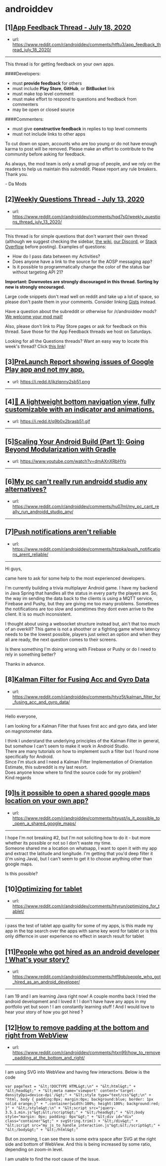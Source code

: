 # androiddev
## [1][App Feedback Thread - July 18, 2020](https://www.reddit.com/r/androiddev/comments/htftu3/app_feedback_thread_july_18_2020/)
- url: https://www.reddit.com/r/androiddev/comments/htftu3/app_feedback_thread_july_18_2020/
---
This thread is for getting feedback on your own apps.

####Developers:

- must **provide feedback** for others
- must include **Play Store**, **GitHub**, or **BitBucket** link
- must make top level comment
- must make effort to respond to questions and feedback from commenters
- may be open or closed source

####Commenters:

- must give **constructive feedback** in replies to top level comments
- must not include links to other apps

To cut down on spam, accounts who are too young or do not have enough karma to post will be removed. Please make an effort to contribute to the community before asking for feedback.

As always, the mod team is only a small group of people, and we rely on the readers to help us maintain this subreddit. Please report any rule breakers. Thank you.

\- Da Mods
## [2][Weekly Questions Thread - July 13, 2020](https://www.reddit.com/r/androiddev/comments/hqd7s0/weekly_questions_thread_july_13_2020/)
- url: https://www.reddit.com/r/androiddev/comments/hqd7s0/weekly_questions_thread_july_13_2020/
---
This thread is for simple questions that don't warrant their own thread (although we suggest checking the sidebar, [the wiki](http://www.reddit.com/r/androiddev/wiki/), [our Discord](https://discord.gg/D2cNrqX), or [Stack Overflow](http://stackoverflow.com) before posting). Examples of questions:

* How do I pass data between my Activities?
* Does anyone have a link to the source for the AOSP messaging app?
* Is it possible to programmatically change the color of the status bar without targeting API 21?

**Important: Downvotes are strongly discouraged in this thread. Sorting by new is strongly encouraged.**

Large code snippets don't read well on reddit and take up a lot of space, so please don't paste them in your comments. Consider linking [Gists](https://gist.github.com) instead.

Have a question about the subreddit or otherwise for /r/androiddev mods? [We welcome your mod mail!](http://www.reddit.com/message/compose?to=%2Fr%2Fandroiddev)

Also, please don't link to Play Store pages or ask for feedback on this thread. Save those for the App Feedback threads we host on Saturdays.

Looking for all the Questions threads? Want an easy way to locate this week's thread? Click [this link](https://www.reddit.com/r/androiddev/search?q=title%3A%22questions+thread%22+author%3A%22AutoModerator%22&amp;restrict_sr=on&amp;sort=new&amp;t=all)!
## [3][PreLaunch Report showing issues of Google Play app and not my app.](https://www.reddit.com/r/androiddev/comments/htxibt/prelaunch_report_showing_issues_of_google_play/)
- url: https://i.redd.it/ikzlqnny2sb51.png
---

## [4][🍫 A lightweight bottom navigation view, fully customizable with an indicator and animations.](https://www.reddit.com/r/androiddev/comments/htxxfw/a_lightweight_bottom_navigation_view_fully/)
- url: https://i.redd.it/q9b0x2brasb51.gif
---

## [5][Scaling Your Android Build (Part 1): Going Beyond Modularization with Gradle](https://www.reddit.com/r/androiddev/comments/htmgwv/scaling_your_android_build_part_1_going_beyond/)
- url: https://www.youtube.com/watch?v=dmAXnXRbHYo
---

## [6][My pc can't really run androidd studio any alternatives?](https://www.reddit.com/r/androiddev/comments/hu07ml/my_pc_cant_really_run_androidd_studio_any/)
- url: https://www.reddit.com/r/androiddev/comments/hu07ml/my_pc_cant_really_run_androidd_studio_any/
---

## [7][Push notifications aren't reliable](https://www.reddit.com/r/androiddev/comments/htzpka/push_notifications_arent_reliable/)
- url: https://www.reddit.com/r/androiddev/comments/htzpka/push_notifications_arent_reliable/
---
Hi guys,

came here to ask for some help to the most experienced developers.

I'm currently building a trivia multiplayer Android game. I have my backend in Java Spring that handles all the status in every party the players are. So, the way im sending the data back to the clients is using a MQTT service, Firebase and Pushy, but they are giving me too many problems. Sometimes the notifications are too slow and sometimes they dont even arrive to the client. It is so much inconsistent.

I thought about using a websocket structure instead but, ain't that too much of an overkill? This game is not a shoother or a fighting game where latency needs to be the lowest possible, players just select an option and when they all are ready, the next question comes to their screens.

Is there something I'm doing wrong with Firebase or Pushy or do I need to rely in something better?

Thanks in advance.
## [8][Kalman Filter for Fusing Acc and Gyro Data](https://www.reddit.com/r/androiddev/comments/htyz5t/kalman_filter_for_fusing_acc_and_gyro_data/)
- url: https://www.reddit.com/r/androiddev/comments/htyz5t/kalman_filter_for_fusing_acc_and_gyro_data/
---
Hello everyone,

I am looking for a Kalman Filter that fuses first acc and gyro data, and later on magnotometer data.

I think I understand the underlying principles of the Kalman Filter in general, but somehow I can't seem to make it work in Android Studio.  
There are many tutorials on how to implement such a filter but I found none specifically for Android.  
Since I'm stuck and I need a Kalman Filter Implementation of Orientation Estimate, this subreddit is my last resort.  
Does anyone know where to find the source code for my problem?  
Kind regards
## [9][Is it possible to open a shared google maps location on your own app?](https://www.reddit.com/r/androiddev/comments/htyust/is_it_possible_to_open_a_shared_google_maps/)
- url: https://www.reddit.com/r/androiddev/comments/htyust/is_it_possible_to_open_a_shared_google_maps/
---
I hope I'm not breaking #2, but I'm not soliciting how to do it - but more whether its possible or not so I don't waste my time.  
Someone shared me a location on whatsapp, I want to open it with my app and extract the latitude and longitude. I'm getting that you'd deep filter it (i'm using Java), but I can't seem to get it to choose anything other than google maps.  


Is this possible?
## [10][Optimizing for tablet](https://www.reddit.com/r/androiddev/comments/htyrun/optimizing_for_tablet/)
- url: https://www.reddit.com/r/androiddev/comments/htyrun/optimizing_for_tablet/
---
i pass the test of tablet app quality for some of my apps, is this made my app in the top search over the apps with same key word for tablet or is this only differnce in user experience no effect in search result for tablet
## [11][People who got hired as an android developer ! What's your story?](https://www.reddit.com/r/androiddev/comments/htf9qb/people_who_got_hired_as_an_android_developer/)
- url: https://www.reddit.com/r/androiddev/comments/htf9qb/people_who_got_hired_as_an_android_developer/
---
I am 19 and I am learning Java right now! A couple months back I tried the android development and I loved it ! I don't have have any apps in my portfolio yet but soon ! I am constantly learning stuff ! And I would love to hear your story of how you got hired ?
## [12][How to remove padding at the bottom and right from WebView](https://www.reddit.com/r/androiddev/comments/htxn99/how_to_remove_padding_at_the_bottom_and_right/)
- url: https://www.reddit.com/r/androiddev/comments/htxn99/how_to_remove_padding_at_the_bottom_and_right/
---
I am using SVG into WebView and having few interactions. Below is the code

`var pageText = "&lt;!DOCTYPE HTML&gt;\n" + "&lt;html&gt;" + "&lt;head&gt;" + "&lt;meta name='viewport' content='target-densityDpi=device-dpi'/&gt;" + "&lt;style type="text/css"&gt;\n" + "html, body { padding:0px; margin:0px; background:blue; border: 1px solid orange;}" + ".container{width:100%; height:100%; background:red; }" + "&lt;/style&gt;\n" + "&lt;script src="jquery-3.5.1.min.js"&gt;&lt;/script&gt;" + "&lt;/head&gt;" + "&lt;body style="margin: 0px; padding: 0px"&gt;" + "&lt;div id="div" class="container"&gt;" + svgString.trim() + "&lt;/div&gt;" + "&lt;script src="my_js_to_handle_interaction.js"&gt;&lt;/script&gt;" + "&lt;/body&gt;" + "&lt;/html&gt;"`

But on zooming, I can see there is some extra space after SVG at the right side and bottom of WebView. And this is being increased by some ratio, depending on zoom-in level.

I am unable to find the root cause of the issue.
